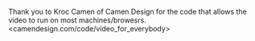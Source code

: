 Thank you to Kroc Camen of Camen Design for the code that allows the video to run on most machines/browesrs.  <camendesign.com/code/video_for_everybody>